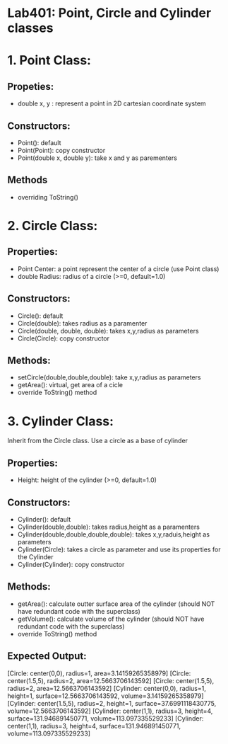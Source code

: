 ﻿# Lab401: Point, Circle and Cylinder classes

# 1. Point Class:
## Propeties:
- double x, y : represent a point in 2D cartesian coordinate system 

## Constructors:
- Point(): default
- Point(Point): copy constructor
- Point(double x, double y): take x and y as parementers

## Methods
- overriding ToString()

# 2. Circle Class:
## Properties:
- Point Center: a point represent the center of a circle (use Point class)
- double Radius: radius of a circle (>=0, default=1.0)

## Constructors:
- Circle(): default
- Circle(double): takes radius as a paramenter
- Circle(double, double, double): takes x,y,radius as parameters
- Circle(Circle): copy constructor

## Methods:
- setCircle(double,double,double): take x,y,radius as parameters
- getArea(): virtual, get area of a cicle
- override ToString() method 

# 3. Cylinder Class:
Inherit from the Circle class. Use a circle as a base of cylinder

## Properties:
- Height: height of the cylinder (>=0, default=1.0)

## Constructors:
- Cylinder(): default
- Cylinder(double,double): takes radius,height as a paramenters
- Cylinder(double,double,double,double): takes x,y,raduis,height as parameters
- Cylinder(Circle): takes a circle as parameter and use its properties for the Cylinder
- Cylinder(Cylinder): copy constructor

## Methods:
- getArea(): calculate outter surface area of the cylinder (should NOT have redundant code with the superclass)
- getVolume(): calculate volume of the cylinder (should NOT have redundant code with the superclass)
- override ToString() method


## Expected Output:

[Circle: center(0,0), radius=1, area=3.14159265358979]
[Circle: center(1.5,5), radius=2, area=12.5663706143592]
[Circle: center(1.5,5), radius=2, area=12.5663706143592]
[Cylinder: center(0,0), radius=1, height=1, surface=12.5663706143592, volume=3.14159265358979]
[Cylinder: center(1.5,5), radius=2, height=1, surface=37.6991118430775, volume=12.5663706143592]
[Cylinder: center(1,1), radius=3, height=4, surface=131.946891450771, volume=113.097335529233]
[Cylinder: center(1,1), radius=3, height=4, surface=131.946891450771, volume=113.097335529233]

